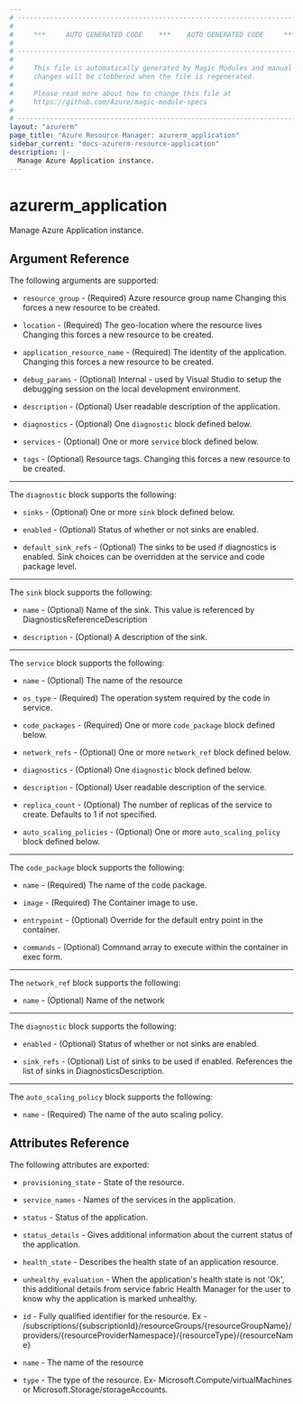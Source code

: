 ```yaml
---
# ----------------------------------------------------------------------------
#
#     ***     AUTO GENERATED CODE    ***    AUTO GENERATED CODE     ***
#
# ----------------------------------------------------------------------------
#
#     This file is automatically generated by Magic Modules and manual
#     changes will be clobbered when the file is regenerated.
#
#     Please read more about how to change this file at
#     https://github.com/Azure/magic-module-specs
#
# ----------------------------------------------------------------------------
layout: "azurerm"
page_title: "Azure Resource Manager: azurerm_application"
sidebar_current: "docs-azurerm-resource-application"
description: |-
  Manage Azure Application instance.
---
```


# azurerm_application

Manage Azure Application instance.


## Argument Reference

The following arguments are supported:

* `resource_group` - (Required) Azure resource group name Changing this forces a new resource to be created.

* `location` - (Required) The geo-location where the resource lives Changing this forces a new resource to be created.

* `application_resource_name` - (Required) The identity of the application. Changing this forces a new resource to be created.

* `debug_params` - (Optional) Internal - used by Visual Studio to setup the debugging session on the local development environment.

* `description` - (Optional) User readable description of the application.

* `diagnostics` - (Optional) One `diagnostic` block defined below.

* `services` - (Optional) One or more `service` block defined below.

* `tags` - (Optional) Resource tags. Changing this forces a new resource to be created.

---

The `diagnostic` block supports the following:

* `sinks` - (Optional) One or more `sink` block defined below.

* `enabled` - (Optional) Status of whether or not sinks are enabled.

* `default_sink_refs` - (Optional) The sinks to be used if diagnostics is enabled. Sink choices can be overridden at the service and code package level.


---

The `sink` block supports the following:

* `name` - (Optional) Name of the sink. This value is referenced by DiagnosticsReferenceDescription

* `description` - (Optional) A description of the sink.

---

The `service` block supports the following:

* `name` - (Optional) The name of the resource

* `os_type` - (Required) The operation system required by the code in service.

* `code_packages` - (Required) One or more `code_package` block defined below.

* `network_refs` - (Optional) One or more `network_ref` block defined below.

* `diagnostics` - (Optional) One `diagnostic` block defined below.

* `description` - (Optional) User readable description of the service.

* `replica_count` - (Optional) The number of replicas of the service to create. Defaults to 1 if not specified.

* `auto_scaling_policies` - (Optional) One or more `auto_scaling_policy` block defined below.


---

The `code_package` block supports the following:

* `name` - (Required) The name of the code package.

* `image` - (Required) The Container image to use.

* `entrypoint` - (Optional) Override for the default entry point in the container.

* `commands` - (Optional) Command array to execute within the container in exec form.

---

The `network_ref` block supports the following:

* `name` - (Optional) Name of the network

---

The `diagnostic` block supports the following:

* `enabled` - (Optional) Status of whether or not sinks are enabled.

* `sink_refs` - (Optional) List of sinks to be used if enabled. References the list of sinks in DiagnosticsDescription.

---

The `auto_scaling_policy` block supports the following:

* `name` - (Required) The name of the auto scaling policy.

## Attributes Reference

The following attributes are exported:

* `provisioning_state` - State of the resource.

* `service_names` - Names of the services in the application.

* `status` - Status of the application.

* `status_details` - Gives additional information about the current status of the application.

* `health_state` - Describes the health state of an application resource.

* `unhealthy_evaluation` - When the application's health state is not 'Ok', this additional details from service fabric Health Manager for the user to know why the application is marked unhealthy.

* `id` - Fully qualified identifier for the resource. Ex - /subscriptions/{subscriptionId}/resourceGroups/{resourceGroupName}/providers/{resourceProviderNamespace}/{resourceType}/{resourceName}

* `name` - The name of the resource

* `type` - The type of the resource. Ex- Microsoft.Compute/virtualMachines or Microsoft.Storage/storageAccounts.
